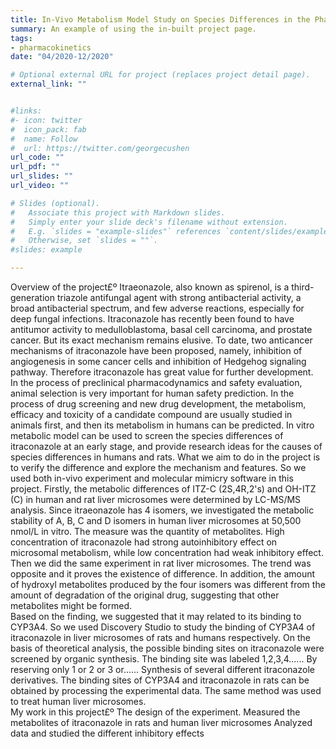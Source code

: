 ```yaml
---
title: In-Vivo Metabolism Model Study on Species Differences in the Pharmacokinetics of Itraconazole
summary: An example of using the in-built project page.
tags:
- pharmacokinetics
date: "04/2020-12/2020"

# Optional external URL for project (replaces project detail page).
external_link: ""


#links:
#- icon: twitter
#  icon_pack: fab
#  name: Follow
#  url: https://twitter.com/georgecushen
url_code: ""
url_pdf: ""
url_slides: ""
url_video: ""

# Slides (optional).
#   Associate this project with Markdown slides.
#   Simply enter your slide deck's filename without extension.
#   E.g. `slides = "example-slides"` references `content/slides/example-slides.md`.
#   Otherwise, set `slides = ""`.
#slides: example

---
```


Overview of the project£º
    Itraeonazole, also known as spirenol, is a third-generation triazole antifungal agent with strong antibacterial activity, a broad antibacterial spectrum, and few adverse reactions, especially for deep fungal infections.
    Itraconazole has recently been found to have antitumor activity to medulloblastoma, basal cell carcinoma, and prostate cancer.  But its exact mechanism remains elusive. To date, two anticancer mechanisms of itraconazole have been proposed, namely, inhibition of angiogenesis in some cancer cells and inhibition of Hedgehog signaling pathway.  Therefore itraconazole has great value for further development.  
    In the process of preclinical pharmacodynamics and safety evaluation, animal selection is very important for human safety prediction.  In the process of drug screening and new drug development, the metabolism, efficacy and toxicity of a candidate compound are usually studied in animals first, and then its metabolism in humans can be predicted. In vitro metabolic model can be used to screen the species differences of itraconazole at an early stage, and provide research ideas for the causes of species differences in humans and rats. 
    What we aim to do in the project is to verify the difference and explore the mechanism and features.
    So we used both in-vivo experiment and molecular mimicry software in this project. Firstly, the metabolic differences of ITZ-C (2S,4R,2's) and OH-ITZ (C) in human and rat liver microsomes were determined by LC-MS/MS analysis. Since itraeonazole has 4 isomers, we investigated the metabolic stability of A, B, C and D isomers in human liver microsomes at 50,500 nmol/L in vitro. The measure was the quantity of metabolites. High concentration of itraconazole had strong autoinhibitory effect on microsomal metabolism, while low concentration had weak inhibitory effect.  Then we did the same experiment in rat liver microsomes. The trend was opposite and it proves the existence of difference.
    In addition, the amount of hydroxyl metabolites produced by the four isomers was different from the amount of degradation of the original drug, suggesting that other metabolites might be formed.  
    Based on the finding, we suggested that it may related to its binding to CYP3A4. So we used Discovery Studio to study the binding of CYP3A4 of itraconazole in liver microsomes of rats and humans respectively.  On the basis of theoretical analysis, the possible binding sites on itraconazole were screened by organic synthesis.  The binding site was labeled 1,2,3,4......  By reserving only 1 or 2 or 3 or......  Synthesis of several different itraconazole derivatives.  The binding sites of CYP3A4 and itraconazole in rats can be obtained by processing the experimental data. The same method was used to treat human liver microsomes.  
    My work in this project£º
    The design of the experiment.
    Measured the metabolites of itraconazole in rats and human liver microsomes
    Analyzed data and studied the different inhibitory effects
